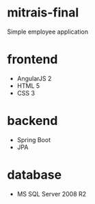 # mitrais-final
Simple employee application

# frontend
 - AngularJS 2
 - HTML 5
 - CSS 3

# backend
 - Spring Boot
 - JPA
 
# database
 - MS SQL Server 2008 R2
